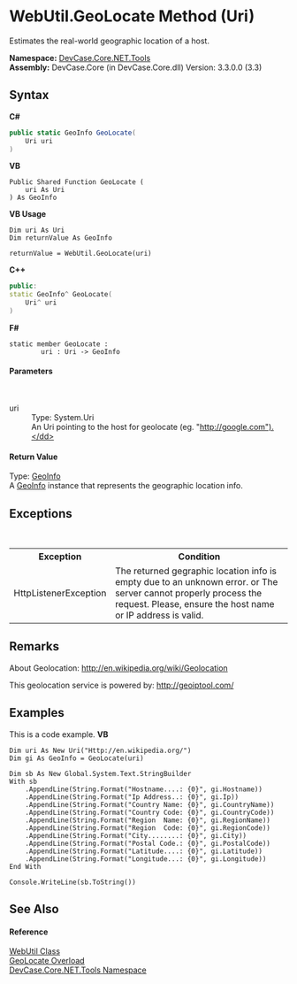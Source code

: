# WebUtil.GeoLocate Method (Uri)
 

Estimates the real-world geographic location of a host.

**Namespace:**&nbsp;<a href="N_DevCase_Core_NET_Tools">DevCase.Core.NET.Tools</a><br />**Assembly:**&nbsp;DevCase.Core (in DevCase.Core.dll) Version: 3.3.0.0 (3.3)

## Syntax

**C#**<br />
``` C#
public static GeoInfo GeoLocate(
	Uri uri
)
```

**VB**<br />
``` VB
Public Shared Function GeoLocate ( 
	uri As Uri
) As GeoInfo
```

**VB Usage**<br />
``` VB Usage
Dim uri As Uri
Dim returnValue As GeoInfo

returnValue = WebUtil.GeoLocate(uri)
```

**C++**<br />
``` C++
public:
static GeoInfo^ GeoLocate(
	Uri^ uri
)
```

**F#**<br />
``` F#
static member GeoLocate : 
        uri : Uri -> GeoInfo 

```


#### Parameters
&nbsp;<dl><dt>uri</dt><dd>Type: System.Uri<br />An Uri pointing to the host for geolocate (eg. "http://google.com").</dd></dl>

#### Return Value
Type: <a href="T_DevCase_Core_NET_GeoInfo">GeoInfo</a><br />A <a href="T_DevCase_Core_NET_GeoInfo">GeoInfo</a> instance that represents the geographic location info.

## Exceptions
&nbsp;<table><tr><th>Exception</th><th>Condition</th></tr><tr><td>HttpListenerException</td><td>The returned gegraphic location info is empty due to an unknown error. or The server cannot properly process the request. Please, ensure the host name or IP address is valid.</td></tr></table>

## Remarks
About Geolocation: <a href="http://en.wikipedia.org/wiki/Geolocation" target="_blank">http://en.wikipedia.org/wiki/Geolocation</a>

 This geolocation service is powered by: <a href="http://geoiptool.com/" target="_blank">http://geoiptool.com/</a>

## Examples
This is a code example. 
**VB**<br />
``` VB
Dim uri As New Uri("Http://en.wikipedia.org/")
Dim gi As GeoInfo = GeoLocate(uri)

Dim sb As New Global.System.Text.StringBuilder
With sb
    .AppendLine(String.Format("Hostname....: {0}", gi.Hostname))
    .AppendLine(String.Format("Ip Address..: {0}", gi.Ip))
    .AppendLine(String.Format("Country Name: {0}", gi.CountryName))
    .AppendLine(String.Format("Country Code: {0}", gi.CountryCode))
    .AppendLine(String.Format("Region  Name: {0}", gi.RegionName))
    .AppendLine(String.Format("Region  Code: {0}", gi.RegionCode))
    .AppendLine(String.Format("City........: {0}", gi.City))
    .AppendLine(String.Format("Postal Code.: {0}", gi.PostalCode))
    .AppendLine(String.Format("Latitude....: {0}", gi.Latitude))
    .AppendLine(String.Format("Longitude...: {0}", gi.Longitude))
End With

Console.WriteLine(sb.ToString())
```


## See Also


#### Reference
<a href="T_DevCase_Core_NET_Tools_WebUtil">WebUtil Class</a><br /><a href="Overload_DevCase_Core_NET_Tools_WebUtil_GeoLocate">GeoLocate Overload</a><br /><a href="N_DevCase_Core_NET_Tools">DevCase.Core.NET.Tools Namespace</a><br />